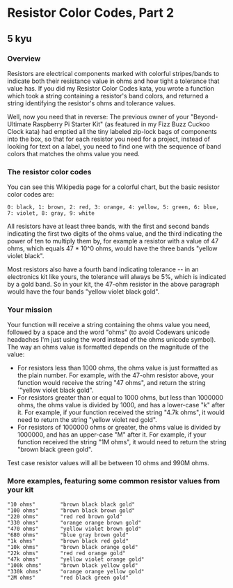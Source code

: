 # Resistor Color Codes, Part 2
## 5 kyu

### Overview

Resistors are electrical components marked with colorful stripes/bands to indicate both their resistance value in ohms and how tight a tolerance that value has. If you did my Resistor Color Codes kata, you wrote a function which took a string containing a resistor's band colors, and returned a string identifying the resistor's ohms and tolerance values.

Well, now you need that in reverse: The previous owner of your "Beyond-Ultimate Raspberry Pi Starter Kit" (as featured in my Fizz Buzz Cuckoo Clock kata) had emptied all the tiny labeled zip-lock bags of components into the box, so that for each resistor you need for a project, instead of looking for text on a label, you need to find one with the sequence of band colors that matches the ohms value you need.

### The resistor color codes

You can see this Wikipedia page for a colorful chart, but the basic resistor color codes are:
```
0: black, 1: brown, 2: red, 3: orange, 4: yellow, 5: green, 6: blue, 7: violet, 8: gray, 9: white
```
All resistors have at least three bands, with the first and second bands indicating the first two digits of the ohms value, and the third indicating the power of ten to multiply them by, for example a resistor with a value of 47 ohms, which equals 47 * 10^0 ohms, would have the three bands "yellow violet black".

Most resistors also have a fourth band indicating tolerance -- in an electronics kit like yours, the tolerance will always be 5%, which is indicated by a gold band. So in your kit, the 47-ohm resistor in the above paragraph would have the four bands "yellow violet black gold".

### Your mission

Your function will receive a string containing the ohms value you need, followed by a space and the word "ohms" (to avoid Codewars unicode headaches I'm just using the word instead of the ohms unicode symbol). The way an ohms value is formatted depends on the magnitude of the value:
- For resistors less than 1000 ohms, the ohms value is just formatted as the plain number. For example, with the 47-ohm resistor above, your function would receive the string "47 ohms", and return the string `"yellow violet black gold".
- For resistors greater than or equal to 1000 ohms, but less than 1000000 ohms, the ohms value is divided by 1000, and has a lower-case "k" after it. For example, if your function received the string "4.7k ohms", it would need to return the string "yellow violet red gold".
- For resistors of 1000000 ohms or greater, the ohms value is divided by 1000000, and has an upper-case "M" after it. For example, if your function received the string "1M ohms", it would need to return the string "brown black green gold".

Test case resistor values will all be between 10 ohms and 990M ohms.

### More examples, featuring some common resistor values from your kit
```
"10 ohms"        "brown black black gold"
"100 ohms"       "brown black brown gold"
"220 ohms"       "red red brown gold"
"330 ohms"       "orange orange brown gold"
"470 ohms"       "yellow violet brown gold"
"680 ohms"       "blue gray brown gold"
"1k ohms"        "brown black red gold"
"10k ohms"       "brown black orange gold"
"22k ohms"       "red red orange gold"
"47k ohms"       "yellow violet orange gold"
"100k ohms"      "brown black yellow gold"
"330k ohms"      "orange orange yellow gold"
"2M ohms"        "red black green gold"
```

